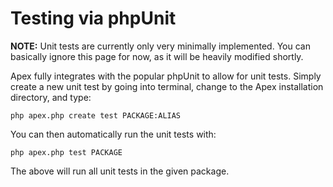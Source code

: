 
# Testing via phpUnit

**NOTE:** Unit tests are currently only very minimally implemented.  You can basically ignore this page for now, as it will be heavily modified shortly.

Apex fully integrates with the popular phpUnit to allow for unit tests.  Simply create a new unit test by going into terminal, change to the Apex installation directory, and type:

`php apex.php create test PACKAGE:ALIAS`

You can then automatically run the unit tests with:

`php apex.php test PACKAGE`

The above will run all unit tests in the given package.

